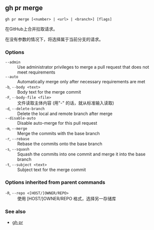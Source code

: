 

## gh pr merge

```
gh pr merge [<number> | <url> | <branch>] [flags]
```

在GitHub上合并拉取请求。

在没有参数的情况下，将选择属于当前分支的请求。

### Options

<dl class="flags">
	<dt><code>--admin</code></dt>
	<dd>Use administrator privileges to merge a pull request that does not meet requirements</dd>

<dt><code>--auto</code></dt>
<dd>Automatically merge only after necessary requirements are met</dd>

<dt><code>-b</code>, <code>--body &lt;text&gt;</code></dt>
<dd>Body text for the merge commit</dd>

<dt><code>-F</code>, <code>--body-file &lt;file&gt;</code></dt>
<dd>文件读取主体内容 (用&#34;-&#34; 的话，就从标准输入读取)</dd>

<dt><code>-d</code>, <code>--delete-branch</code></dt>
<dd>Delete the local and remote branch after merge</dd>

<dt><code>--disable-auto</code></dt>
<dd>Disable auto-merge for this pull request</dd>

<dt><code>-m</code>, <code>--merge</code></dt>
<dd>Merge the commits with the base branch</dd>

<dt><code>-r</code>, <code>--rebase</code></dt>
<dd>Rebase the commits onto the base branch</dd>

<dt><code>-s</code>, <code>--squash</code></dt>
<dd>Squash the commits into one commit and merge it into the base branch</dd>

<dt><code>-t</code>, <code>--subject &lt;text&gt;</code></dt>
<dd>Subject text for the merge commit</dd>

</dl>

### Options inherited from parent commands

<dl class="flags">
	<dt><code>-R</code>, <code>--repo &lt;[HOST/]OWNER/REPO&gt;</code></dt>
	<dd>使用 [HOST/]OWNER/REPO 格式，选择另一存储库</dd>
</dl>

### See also

-   [gh pr](./gh_pr.zh.md)
